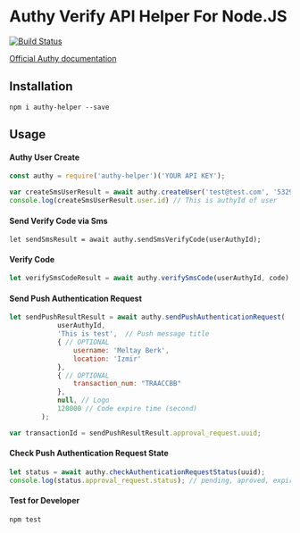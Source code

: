 # Authy Verify API Helper For Node.JS

[![Build Status](https://travis-ci.org/meltay/node-authy-helper.svg?branch=master)](https://travis-ci.org/meltay/node-authy-helper)

[Official Authy documentation](https://www.twilio.com/docs/authy/api "Officlial documentation")

## Installation

`npm i authy-helper --save`

## Usage
#### Authy User Create
```javascript
const authy = require('authy-helper')('YOUR API KEY');

var createSmsUserResult = await authy.createUser('test@test.com', '532999999', '90');
console.log(createSmsUserResult.user.id) // This is authyId of user
```
#### Send Verify Code via Sms

    let sendSmsResult = await authy.sendSmsVerifyCode(userAuthyId);

#### Verify Code

```javascript
let verifySmsCodeResult = await authy.verifySmsCode(userAuthyId, code);
```

#### Send Push Authentication Request
```javascript
let sendPushResultResult = await authy.sendPushAuthenticationRequest(
            userAuthyId, 
            'This is test',  // Push message title
            { // OPTIONAL
            	username: 'Meltay Berk',
            	location: 'Izmir'
            }, 
            { // OPTIONAL
                transaction_num: "TRAACCBB" 
            },
            null, // Logo
            120000 // Code expire time (second)
        );

var transactionId = sendPushResultResult.approval_request.uuid;
```

#### Check Push Authentication Request State
```javascript
let status = await authy.checkAuthenticationRequestStatus(uuid);
console.log(status.approval_request.status); // pending, aproved, expired or denied
```

#### Test for Developer

`npm test`
